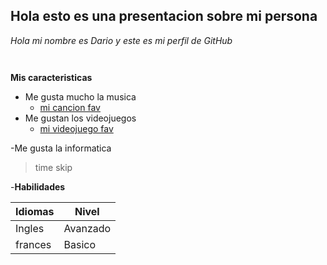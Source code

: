 ## Hola esto es una presentacion sobre mi persona

*Hola mi nombre es Dario y este es mi perfil de GitHub*
```python



```
**Mis caracteristicas**

- Me gusta mucho la musica 
  - [mi cancion fav](https://youtu.be/UPqDWj-RxV8?si=xYblGFLQgUVykd13)
- Me gustan los videojuegos
  - [mi videojuego fav](https://github.com/V4lky0n/Valky/blob/main/Virtua%20Fighter%205%2C%20Slay%20the%20SPire%20and%203%20Sonic%20games….jpeg)

-Me gusta la informatica

> time skip

-**Habilidades**

| Idiomas |   Nivel  |
| ------- | -------- |
| Ingles  | Avanzado |
| frances |   Basico | 


























































  

